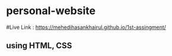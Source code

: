 # personal-website
#Live Link : https://mehedihasankhairul.github.io/1st-assingment/
## using HTML, CSS
